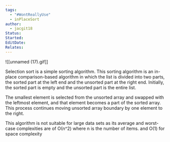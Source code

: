 ```yaml
---
tags:
  - "#WontReallyUse"
  - inPlaceSort
author:
  - jacgit18
Status: 
Started: 
EditDate: 
Relates:
---
```


![[unnamed (17).gif]]

Selection sort is a simple sorting algorithm. This sorting algorithm is an in-place comparison-based algorithm in which the list is divided into two parts, the sorted part at the left end and the unsorted part at the right end. Initially, the sorted part is empty and the unsorted part is the entire list.  
  
The smallest element is selected from the unsorted array and swapped with the leftmost element, and that element becomes a part of the sorted array. This process continues moving unsorted array boundary by one element to the right.  
  
This algorithm is not suitable for large data sets as its average and worst-case complexities are of Ο(n^2) where n is the number of items. and O(1) for space complexity